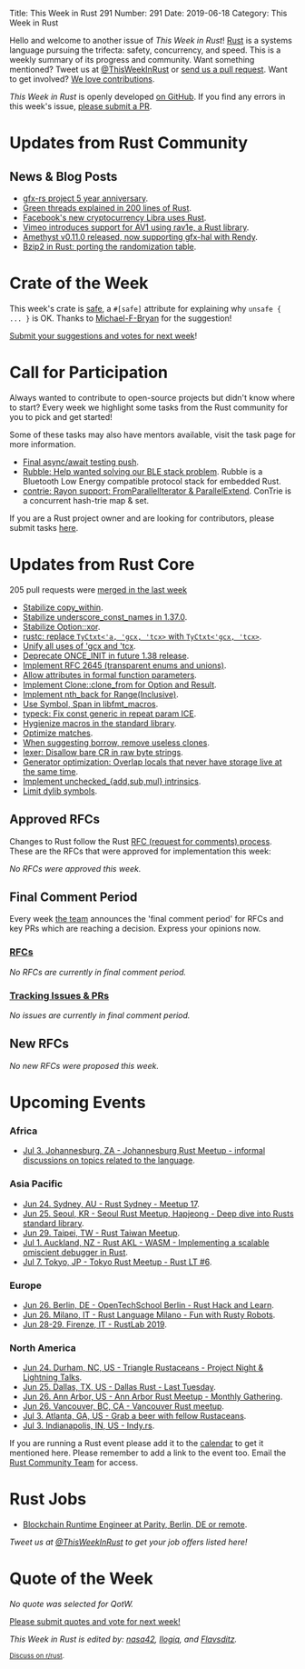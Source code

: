 Title: This Week in Rust 291
Number: 291
Date: 2019-06-18
Category: This Week in Rust

Hello and welcome to another issue of *This Week in Rust*!
[Rust](http://rust-lang.org) is a systems language pursuing the trifecta: safety, concurrency, and speed.
This is a weekly summary of its progress and community.
Want something mentioned? Tweet us at [@ThisWeekInRust](https://twitter.com/ThisWeekInRust) or [send us a pull request](https://github.com/cmr/this-week-in-rust).
Want to get involved? [We love contributions](https://github.com/rust-lang/rust/blob/master/CONTRIBUTING.md).

*This Week in Rust* is openly developed [on GitHub](https://github.com/cmr/this-week-in-rust).
If you find any errors in this week's issue, [please submit a PR](https://github.com/cmr/this-week-in-rust/pulls).

# Updates from Rust Community

## News & Blog Posts

* [gfx-rs project 5 year anniversary](https://gfx-rs.github.io/2019/06/12/anniversary-5.html).
* [Green threads explained in 200 lines of Rust](https://cfsamson.gitbook.io/green-threads-explained-in-200-lines-of-rust/).
* [Facebook's new cryptocurrency Libra uses Rust](https://developers.libra.org/docs/community/coding-guidelines).
* [Vimeo introduces support for AV1 using rav1e, a Rust library](https://press.vimeo.com/61553-vimeo-introduces-support-for-royalty-free-video-codec-av1).
* [Amethyst v0.11.0 released, now supporting gfx-hal with Rendy](https://amethyst.rs/posts/release-0-11).
* [Bzip2 in Rust: porting the randomization table](https://people.gnome.org/~federico/blog/bzip2-in-rust-randomization-table.html).

# Crate of the Week

This week's crate is [safe](https://github.com/Centril/rust-safe), a `#[safe]` attribute for explaining why `unsafe { ... }` is OK. Thanks to [Michael-F-Bryan](https://users.rust-lang.org/t/crate-of-the-week/2704/569) for the suggestion!

[Submit your suggestions and votes for next week][submit_crate]!

[submit_crate]: https://users.rust-lang.org/t/crate-of-the-week/2704

# Call for Participation

Always wanted to contribute to open-source projects but didn't know where to start?
Every week we highlight some tasks from the Rust community for you to pick and get started!

Some of these tasks may also have mentors available, visit the task page for more information.

* [Final async/await testing push](https://internals.rust-lang.org/t/final-async-await-testing-push/10423).
* [Rubble: Help wanted solving our BLE stack problem](https://mckeogh.tech/help-wanted-ble/). Rubble is a Bluetooth Low Energy compatible protocol stack for embedded Rust.
* [contrie: Rayon support: FromParallelIterator & ParallelExtend](https://github.com/vorner/contrie/issues/3). ConTrie is a concurrent hash-trie map & set.

If you are a Rust project owner and are looking for contributors, please submit tasks [here][guidelines].

[guidelines]: https://users.rust-lang.org/t/twir-call-for-participation/4821

# Updates from Rust Core

205 pull requests were [merged in the last week][merged]

[merged]: https://github.com/search?q=is%3Apr+org%3Arust-lang+is%3Amerged+merged%3A2019-06-10..2019-06-17

* [Stabilize copy_within](https://github.com/rust-lang/rust/pull/61398).
* [Stabilize underscore_const_names in 1.37.0](https://github.com/rust-lang/rust/pull/61347).
* [Stabilize Option::xor](https://github.com/rust-lang/rust/pull/60376).
* [rustc: replace `TyCtxt<'a, 'gcx, 'tcx>` with `TyCtxt<'gcx, 'tcx>`](https://github.com/rust-lang/rust/pull/61722).
* [Unify all uses of 'gcx and 'tcx](https://github.com/rust-lang/rust/pull/61817).
* [Deprecate ONCE_INIT in future 1.38 release](https://github.com/rust-lang/rust/pull/61757).
* [Implement RFC 2645 (transparent enums and unions)](https://github.com/rust-lang/rust/pull/60463).
* [Allow attributes in formal function parameters](https://github.com/rust-lang/rust/pull/60669).
* [Implement Clone::clone_from for Option and Result](https://github.com/rust-lang/rust/pull/61348).
* [Implement nth_back for Range(Inclusive)](https://github.com/rust-lang/rust/pull/61671).
* [Use Symbol, Span in libfmt_macros](https://github.com/rust-lang/rust/pull/61568).
* [typeck: Fix const generic in repeat param ICE](https://github.com/rust-lang/rust/pull/61698).
* [Hygienize macros in the standard library](https://github.com/rust-lang/rust/pull/61629).
* [Optimize matches](https://github.com/rust-lang/rust/pull/60730).
* [When suggesting borrow, remove useless clones](https://github.com/rust-lang/rust/pull/61143).
* [lexer: Disallow bare CR in raw byte strings](https://github.com/rust-lang/rust/pull/60793).
* [Generator optimization: Overlap locals that never have storage live at the same time](https://github.com/rust-lang/rust/pull/60187).
* [Implement unchecked_{add,sub,mul} intrinsics](https://github.com/rust-lang/miri/pull/776).
* [Limit dylib symbols](https://github.com/rust-lang/rust/pull/59752).

## Approved RFCs

Changes to Rust follow the Rust [RFC (request for comments)
process](https://github.com/rust-lang/rfcs#rust-rfcs). These
are the RFCs that were approved for implementation this week:

*No RFCs were approved this week.*

## Final Comment Period

Every week [the team](https://www.rust-lang.org/team.html) announces the
'final comment period' for RFCs and key PRs which are reaching a
decision. Express your opinions now.

### [RFCs](https://github.com/rust-lang/rfcs/labels/final-comment-period)

*No RFCs are currently in final comment period.*

### [Tracking Issues & PRs](https://github.com/rust-lang/rust/labels/final-comment-period)

*No issues are currently in final comment period.*

## New RFCs

*No new RFCs were proposed this week.*

# Upcoming Events

### Africa

* [Jul  3. Johannesburg, ZA - Johannesburg Rust Meetup - informal discussions on topics related to the language](https://www.meetup.com/Johannesburg-Rust-Meetup/events/dgqmbryzkbfb/).

### Asia Pacific

* [Jun 24. Sydney, AU - Rust Sydney - Meetup 17](https://www.meetup.com/Rust-Sydney/events/262194894/).
* [Jun 25. Seoul, KR - Seoul Rust Meetup, Hapjeong - Deep dive into Rusts standard library](https://www.meetup.com/Rust-Seoul-Meetup/events/srxvzqyzjbhc/).
* [Jun 29. Taipei, TW - Rust Taiwan Meetup](https://www.facebook.com/events/2824830874225735/).
* [Jul  1. Auckland, NZ - Rust AKL - WASM - Implementing a scalable omiscient debugger in Rust](https://www.meetup.com/rust-akl/events/259480968/).
* [Jul  7. Tokyo, JP - Tokyo Rust Meetup - Rust LT #6](https://rust.connpass.com/event/133657/).

### Europe

* [Jun 26. Berlin, DE - OpenTechSchool Berlin - Rust Hack and Learn](https://www.meetup.com/opentechschool-berlin/events/gkkttqyzjbjc/).
* [Jun 26. Milano, IT - Rust Language Milano - Fun with Rusty Robots](https://www.meetup.com/rust-language-milano/events/262155219).
* [Jun 28-29. Firenze, IT - RustLab 2019](https://www.rustlab.it/).

### North America

* [Jun 24. Durham, NC, US - Triangle Rustaceans - Project Night & Lightning Talks](https://www.meetup.com/triangle-rustaceans/events/mfglwpyzjbgc/).
* [Jun 25. Dallas, TX, US - Dallas Rust - Last Tuesday](https://www.meetup.com/Dallas-Rust/events/zfgwzmyzjbhc/).
* [Jun 26. Ann Arbor, US - Ann Arbor Rust Meetup - Monthly Gathering](https://www.meetup.com/Ann-Arbor-Rust-Meetup/events/vsncvqyzjbjc/).
* [Jun 26. Vancouver, BC, CA - Vancouver Rust meetup](https://www.meetup.com/Vancouver-Rust/events/fzqqwqyzjbjc/).
* [Jul  3. Atlanta, GA, US - Grab a beer with fellow Rustaceans](https://www.meetup.com/Rust-ATL/events/kkzkxqyzkbfb/).
* [Jul  3. Indianapolis, IN, US - Indy.rs](https://www.meetup.com/indyrs/events/mffbtpyzkbfb/).

If you are running a Rust event please add it to the [calendar] to get
it mentioned here. Please remember to add a link to the event too.
Email the [Rust Community Team][community] for access.

[calendar]: https://www.google.com/calendar/embed?src=apd9vmbc22egenmtu5l6c5jbfc%40group.calendar.google.com
[community]: mailto:community-team@rust-lang.org

# Rust Jobs

* [Blockchain Runtime Engineer at Parity, Berlin, DE or remote](https://www.parity.io/jobs/#berlin-blockchain-runtime-engineer).

*Tweet us at [@ThisWeekInRust](https://twitter.com/ThisWeekInRust) to get your job offers listed here!*

# Quote of the Week

*No quote was selected for QotW.*

[Please submit quotes and vote for next week!](https://users.rust-lang.org/t/twir-quote-of-the-week/328)

*This Week in Rust is edited by: [nasa42](https://github.com/nasa42), [llogiq](https://github.com/llogiq), and [Flavsditz](https://github.com/Flavsditz).*

<small>[Discuss on r/rust]().</small>
